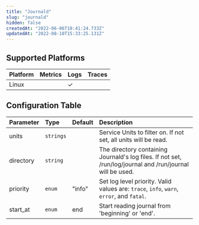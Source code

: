 ```yaml
---
title: "Journald"
slug: "journald"
hidden: false
createdAt: "2022-06-06T18:41:24.733Z"
updatedAt: "2022-08-10T15:33:25.131Z"
---
```

## Supported Platforms

| Platform | Metrics | Logs | Traces |
| :------- | :------ | :--- | :----- |
| Linux    |         | ✓    |        |

## Configuration Table

| Parameter | Type      | Default | Description                                                                                                |
| :-------- | :-------- | :------ | :--------------------------------------------------------------------------------------------------------- |
| units     | `strings` |         | Service Units to filter on. If not set, all units will be read.                                            |
| directory | `string`  |         | The directory containing Journald's log files. If not set, /run/log/journal and /run/journal will be used. |
| priority  | `enum`    | "info"  | Set log level priority. Valid values are: `trace`, `info`, `warn`, `error`, and `fatal`.                   |
| start_at  | `enum`    | end     | Start reading journal from 'beginning' or 'end'.                                                           |